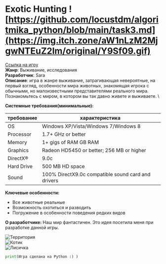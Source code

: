# Exotic Hunting ![https://github.com/locustdm/algoritmika_python/blob/main/task3.md](https://img.itch.zone/aW1nLzM2MjgwNTEuZ2lm/original/Y9Sf09.gif)
[Ссылка на игру]()\
**Жанр**: Выживание, исследования\
**Разработчик**: Sara\
**Описание**: игра в жанре выживание, затрагивающая невероятные, на первый взгляд, особенности мира животных, знакомящая игрока с обычными, но малоизвестными представителями реального мира. Познакомьтесь с миром, в котором вы так давно живете и выживаете. \

**Системные требования(минимальные):**

|требование |характеристика                           |
|-          |-                                        |
|OS         |Windows XP/Vista/Windows 7/Windows 8     |
|Processor  |1.7+ GHz or better                       |
|Memory     |1+ gigs of RAM GB RAM                    |
|Graphics   |Radeon HD5450 or better; 256 MB or higher|
|DirectX®   |9.0c                                     |
|Hard Drive |500 MB HD space                          |
|Sound      |100% DirectX9.0c compatible sound card and drivers|

**Ключевые особенности:**
- Все животные реальные 
- Возможность охотиться и разводить
- Погружение в особенности поведения редких видов

**О разработчике:**
Наш мир фантастичен. Это идея посетила меня при разработке данной игры.

![Территория](https://img.itch.zone/aW1nLzUxMzU1NDgucG5n/original/cIOU%2FP.png) \
![Котик](https://img.itch.zone/aW1nLzYxMzA0MjIuZ2lm/original/x7XLh2.gif) \
![Лисичка](https://img.itch.zone/aW1nLzYwMzUzMzEuZ2lm/original/U36zqc.gif)
```python
print(Игра сделана на Python :) )
```
